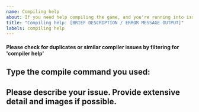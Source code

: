 ```yaml
---
name: Compiling help
about: If you need help compiling the game, and you're running into issues. (Look through the 'compiling help' label in case it's been solved!)
title: "Compiling help: [BRIEF DESCRIPTION / ERROR MESSAGE OUTPUT]"
labels: compiling help
---
```


[weed]: <> (FILL THIS ISSUE THING OUT AS MUCH AS POSSIBLE)
[weed]: <> (OR ELSE YOUR ISSUE WILL BE LESS LIKELY TO BE SOLVED!)
[weed]: <> (GO TO THEIR RESPECTIVE GITHUB ISSUES AND REPORT THEM THERE LOL!)

#### Please check for duplicates or similar compiler issues by filtering for 'compiler help'

## Type the compile command you used:

## Please describe your issue. Provide extensive detail and images if possible.
